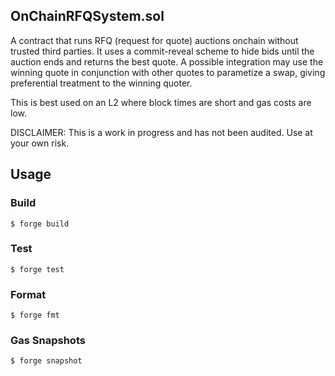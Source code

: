 ## OnChainRFQSystem.sol
A contract that runs RFQ (request for quote) auctions onchain without trusted third parties. It uses a commit-reveal scheme to hide bids until the auction ends and returns the best quote. A possible integration may use the winning quote in conjunction with other quotes to parametize a swap, giving preferential treatment to the winning quoter.

This is best used on an L2 where block times are short and gas costs are low. 

DISCLAIMER: This is a work in progress and has not been audited. Use at your own risk.

## Usage

### Build

```shell
$ forge build
```

### Test

```shell
$ forge test
```

### Format

```shell
$ forge fmt
```

### Gas Snapshots

```shell
$ forge snapshot
```
